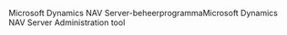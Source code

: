 <span data-ttu-id="c9dff-101">Microsoft Dynamics NAV Server-beheerprogramma</span><span class="sxs-lookup"><span data-stu-id="c9dff-101">Microsoft Dynamics NAV Server Administration tool</span></span>